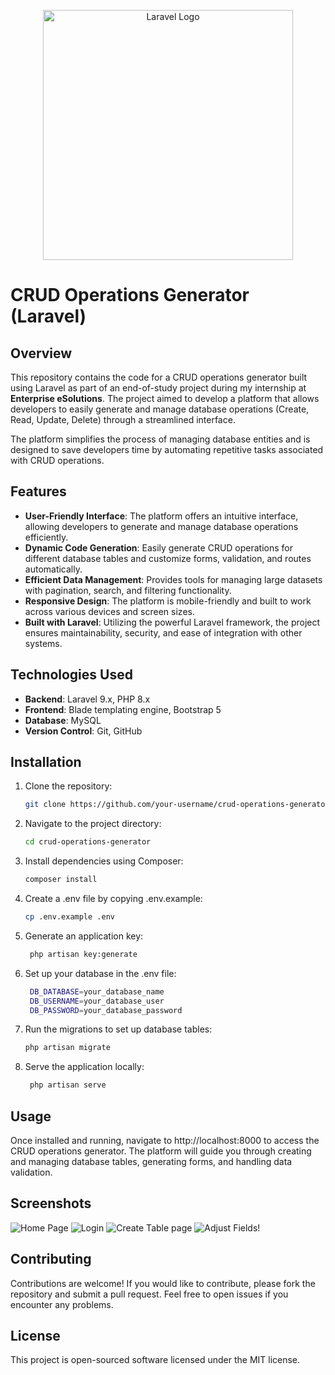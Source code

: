 <p align="center">
<a href="https://laravel.com" target="_blank">
<img src="https://raw.githubusercontent.com/laravel/art/master/logo-lockup/5%20SVG/2%20CMYK/1%20Full%20Color/laravel-logolockup-cmyk-red.svg" width="400" alt="Laravel Logo">
</a>
</p>

# CRUD Operations Generator (Laravel)

## Overview

This repository contains the code for a CRUD operations generator built using Laravel as part of an end-of-study project during my internship at **Enterprise eSolutions**. The project aimed to develop a platform that allows developers to easily generate and manage database operations (Create, Read, Update, Delete) through a streamlined interface.

The platform simplifies the process of managing database entities and is designed to save developers time by automating repetitive tasks associated with CRUD operations.

## Features

- **User-Friendly Interface**: The platform offers an intuitive interface, allowing developers to generate and manage database operations efficiently.
- **Dynamic Code Generation**: Easily generate CRUD operations for different database tables and customize forms, validation, and routes automatically.
- **Efficient Data Management**: Provides tools for managing large datasets with pagination, search, and filtering functionality.
- **Responsive Design**: The platform is mobile-friendly and built to work across various devices and screen sizes.
- **Built with Laravel**: Utilizing the powerful Laravel framework, the project ensures maintainability, security, and ease of integration with other systems.

## Technologies Used

- **Backend**: Laravel 9.x, PHP 8.x
- **Frontend**: Blade templating engine, Bootstrap 5
- **Database**: MySQL
- **Version Control**: Git, GitHub

## Installation

1. Clone the repository:
   ```bash
   git clone https://github.com/your-username/crud-operations-generator.git
2. Navigate to the project directory:
   ```bash
   cd crud-operations-generator
3. Install dependencies using Composer:
    ```bash
    composer install
4. Create a .env file by copying .env.example:
   ```bash
   cp .env.example .env

5. Generate an application key:
   ```bash
    php artisan key:generate
6. Set up your database in the .env file:
    ```bash
     DB_DATABASE=your_database_name
     DB_USERNAME=your_database_user
     DB_PASSWORD=your_database_password
7. Run the migrations to set up database tables:
     ```bash
     php artisan migrate
7. Serve the application locally:
     ```bash
      php artisan serve

## Usage
Once installed and running, navigate to http://localhost:8000 to access the CRUD operations generator. The platform will guide you through creating and managing database tables, generating forms, and handling data validation.

## Screenshots
![Home Page](\homepage.png)
![Login](jihen22/CRUDGenerator/screenshots/login.png)
![Create Table page](screenshots/createtable.png)
![Adjust Fields!](jihen22/CRUDGenerator/screenshots/addfield.png)


## Contributing
Contributions are welcome! If you would like to contribute, please fork the repository and submit a pull request. Feel free to open issues if you encounter any problems.

## License
This project is open-sourced software licensed under the MIT license.








